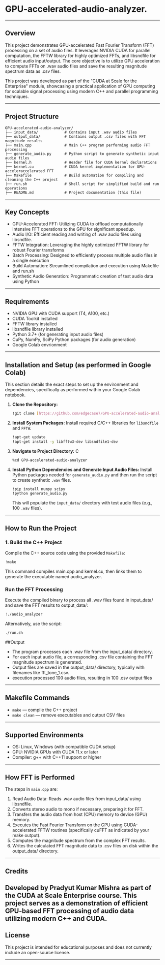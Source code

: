 # GPU-accelerated-audio-analyzer.

---

## Overview
This project demonstrates GPU-accelerated Fast Fourier Transform (FFT) processing on a set of audio files. It leverages NVIDIA CUDA for parallel computation, the FFTW library for highly optimized FFTs, and libsndfile for efficient audio input/output. The core objective is to utilize GPU acceleration to compute FFTs on .wav audio files and save the resulting magnitude spectrum data as .csv files.

This project was developed as part of the "CUDA at Scale for the Enterprise" module, showcasing a practical application of GPU computing for scalable signal processing using modern C++ and parallel programming techniques.

---

## Project Structure

```
GPU-accelerated-audio-analyzer/
├── input_data/            # Contains input .wav audio files
├── output_data/           # Contains output .csv files with FFT magnitude results
├── main.cpp               # Main C++ program performing audio FFT processing
├── generate_audio.py      # Python script to generate synthetic input audio files
├── kernel.h               # Header file for CUDA kernel declarations
├── kernel.cu              # CUDA kernel implementation for GPU-acceleraccelerated FFT
├── Makefile               # Build automation for compiling and cleaning the C++ project
├── run.sh                 # Shell script for simplified build and run operations 
├── README.md              # Project documentation (this file)
```

---

## Key Concepts
- GPU-Accelerated FFT: Utilizing CUDA to offload computationally intensive FFT operations to the GPU for significant speedup.
- Audio I/O: Efficient reading and writing of .wav audio files using libsndfile.
- FFTW Integration: Leveraging the highly optimized FFTW library for robust Fourier transforms
- Batch Processing: Designed to efficiently process multiple audio files in a single execution
- Build Automation: Streamlined compilation and execution using Makefile and run.sh
- Synthetic Audio Generation: Programmatic creation of test audio data using Python

---

## Requirements

- NVIDIA GPU with CUDA support (T4, A100, etc.)  
- CUDA Toolkit installed  
- FFTW library installed  
- libsndfile library installed  
- Python 3.7+ (for generating input audio files)  
- CuPy, NumPy, SciPy Python packages (for audio generation)
- Google Colab envrionment

---

## Installation and Setup (as performed in Google Colab)

This section details the exact steps to set up the environment and dependencies, specifically as performed within your Google Colab notebook.

1.  **Clone the Repository:**
    ```bash
    !git clone [https://github.com/edgecase7/GPU-accelerated-audio-analyzer.git](https://github.com/edgecase7/GPU-accelerated-audio-analyzer.git)
    ```
    

2.  **Install System Packages:** Install required C/C++ libraries for `libsndfile` and `FFTW`.
    ```bash
    !apt-get update
    !apt-get install -y libfftw3-dev libsndfile1-dev
    ```

3.  **Navigate to Project Directory:** C
    ```bash
    %cd GPU-accelerated-audio-analyzer
    ```

4.  **Install Python Dependencies and Generate Input Audio Files:** Install Python packages needed for `generate_audio.py` and then run the script to create synthetic `.wav` files.
    ```bash
    !pip install numpy scipy
    !python generate_audio.py
    ```
    This will populate the `input_data/` directory with test audio files (e.g., 100 `.wav` files).

---
## How to Run the Project

### 1. Build the C++ Project

Compile the C++ source code using the provided `Makefile`:

```bash
!make
```

This command compiles main.cpp and kernel.cu, then links them to generate the executable named audio_analyzer.

### Run the FFT Processing
Execute the compiled binary to process all .wav files found in input_data/ and save the FFT results to output_data/:

```bash
!./audio_analyzer
```

Alternatively, use the  script:

```bash
./run.sh
```

##Output
-  The program processes each .wav file from the input_data/ directory.
-  For each input audio file, a corresponding .csv file containing the FFT magnitude spectrum is generated.
-  Output files are saved in the output_data/ directory, typically with filenames like fft_tone_1.csv.
-  execution processed 100 audio files, resulting in 100 .csv output files
---
## Makefile Commands

- `make` — compile the C++ project  
- `make clean` — remove executables and output CSV files

---

## Supported Environments

- OS: Linux, Windows (with compatible CUDA setup)  
- GPU: NVIDIA GPUs with CUDA 11.x or later  
- Compiler: g++ with C++11 support or higher

---

## How FFT is Performed

The steps in `main.cpp` are:
1.  Read Audio Data: Reads .wav audio files from input_data/ using libsndfile.
2.  Converts stereo audio to mono if necessary, preparing it for FFT.
3.  Transfers the audio data from host (CPU) memory to device (GPU) memory.
4.  Executes the Fast Fourier Transform on the GPU using CUDA-accelerated FFTW routines (specifically cuFFT as indicated by your make output).
5.  Computes the magnitude spectrum from the complex FFT results.
6.  Writes the calculated FFT magnitude data to .csv files on disk within the output_data/ directory.

---

## Credits

Developed by Pradyut Kumar Mishra as part of the CUDA at Scale Enterprise course. This project serves as a demonstration of efficient GPU-based FFT processing of audio data utilizing modern C++ and CUDA.
---

## License

This project is intended for educational purposes and does not currently include an open-source license.

---


